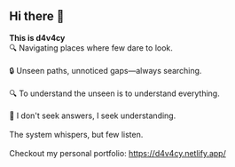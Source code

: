 ## Hi there 👋 
**This is d4v4cy**
<br>
🔍 Navigating places where few dare to look.
</br><br>
🔒 Unseen paths, unnoticed gaps—always searching.
</br> <br>
🔍 To understand the unseen is to understand everything.
</br> <br>
🖤 I don't seek answers, I seek understanding.
</br>
<br>
The system whispers, but few listen.
</br>
<br>
Checkout my personal portfolio: https://d4v4cy.netlify.app/
</br>

